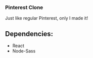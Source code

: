 ### Pinterest Clone

Just like regular Pinterest, only I made it!

## Dependencies:
* React
* Node-Sass